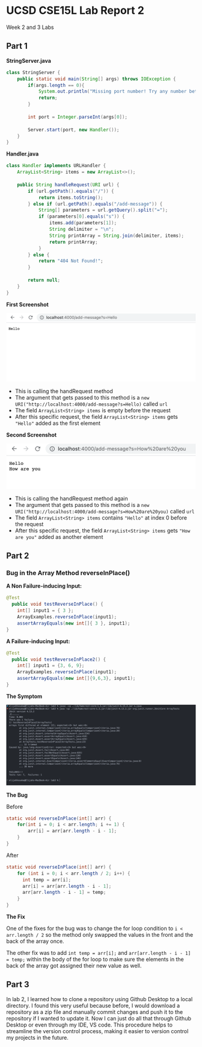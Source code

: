 # UCSD CSE15L Lab Report 2

Week 2 and 3 Labs

## Part 1

**StringServer.java**

```java
class StringServer {
    public static void main(String[] args) throws IOException {
        if(args.length == 0){
            System.out.println("Missing port number! Try any number between 1024 to 49151");
            return;
        }

        int port = Integer.parseInt(args[0]);

        Server.start(port, new Handler());
    }
}
```

**Handler.java**

```java
class Handler implements URLHandler {
    ArrayList<String> items = new ArrayList<>();

    public String handleRequest(URI url) {
        if (url.getPath().equals("/")) {
            return items.toString();
        } else if (url.getPath().equals("/add-message")) {
            String[] parameters = url.getQuery().split("=");
            if (parameters[0].equals("s")) {
                items.add(parameters[1]);
                String delimiter = "\n";
                String printArray = String.join(delimiter, items);
                return printArray;
            }
        } else {
            return "404 Not Found!";
        }

        return null;
    }
}
```

**First Screenshot**

![StringServer Screenshot 1](StringServerSS1.png)
- This is calling the handRequest method
- The argument that gets passed to this method is a `new URI("http://localhost:4000/add-message?s=Hello)` called `url`
- The field `ArrayList<String> items` is empty before the request
- After this specific request, the field `ArrayList<String> items` gets `"Hello"` added as the first element


**Second Screenshot**

![StringServer Screenshot 2](StringServerSS2.png)
- This is calling the handRequest method again
- The argument that gets passed to this method is a `new URI("http://localhost:4000/add-message?s=How%20are%20you)` called `url`
- The field `ArrayList<String> items` contains `"Hello"` at index 0 before the request
- After this specific request, the field `ArrayList<String> items` gets `"How are you"` added as another element


## Part 2

### Bug in the Array Method reverseInPlace()

**A Non Failure-inducing Input:**

```java
@Test
  public void testReverseInPlace() {
    int[] input1 = { 3 };
    ArrayExamples.reverseInPlace(input1);
    assertArrayEquals(new int[]{ 3 }, input1);
}
```

**A Failure-inducing Input:**

```java
@Test
  public void testReverseInPlace2() {
    int[] input1 = {3, 6, 9};
    ArrayExamples.reverseInPlace(input1);
    assertArrayEquals(new int[]{9,6,3}, input1);
}
```

**The Symptom**

![Symptom](Symptom.png)

**The Bug**

Before

```java
static void reverseInPlace(int[] arr) {
    for(int i = 0; i < arr.length; i += 1) {
        arr[i] = arr[arr.length - i - 1];
    }
}
```

After

```java
static void reverseInPlace(int[] arr) {
    for (int i = 0; i < arr.length / 2; i++) {
      int temp = arr[i];
      arr[i] = arr[arr.length - i - 1];
      arr[arr.length - i - 1] = temp;
    }
}
```

**The Fix**

One of the fixes for the bug was to change the for loop condition to `i < arr.length / 2` so the method only swapped the values in the front and the back of the array once. 

The other fix was to add `int temp = arr[i];` and `arr[arr.length - i - 1] = temp;` within the body of the for loop to make sure the elements in the back of the array got assigned their new value as well.


## Part 3

In lab 2, I learned how to clone a repository using Github Desktop to a local directory. I found this very useful because before, I would download a repository as a zip file and manually commit changes and push it to the repository if I wanted to update it. Now I can just do all that through Github Desktop or even through my IDE, VS code. This procedure helps to streamline the version control process, making it easier to version control my projects in the future.
